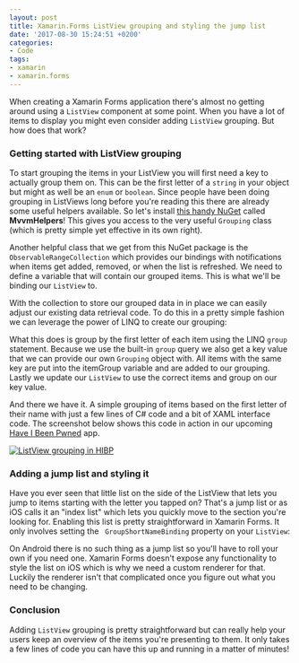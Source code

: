 ```yaml
---
layout: post
title: Xamarin.Forms ListView grouping and styling the jump list
date: '2017-08-30 15:24:51 +0200'
categories:
- Code
tags:
- xamarin
- xamarin.forms
---
```




When creating a Xamarin Forms application there's almost no getting around using a `ListView` component at some point. When you have a lot of items to display you might even consider adding `ListView` grouping. But how does that work?







### Getting started with ListView grouping




To start grouping the items in your ListView you will first need a key to actually group them on. This can be the first letter of a `string` in your object but might as well be an `enum` or `boolean`. Since people have been doing grouping in ListViews long before you're reading this there are already some useful helpers available. So let's install [this handy NuGet](https://www.nuget.org/packages/Refractored.MvvmHelpers/) called **MvvmHelpers**! This gives you access to the very useful `Grouping` class (which is pretty simple yet effective in its own right).



Another helpful class that we get from this NuGet package is the `ObservableRangeCollection` which provides our bindings with notifications when items get added, removed, or when the list is refreshed. We need to define a variable that will contain our grouped items. This is what we'll be binding our `ListView` to.



<script src="https://gist.github.com/sthewissen/2b9bb8c218de88c2dd6911356da562eb.js"></script>



With the collection to store our grouped data in in place we can easily adjust our existing data retrieval code. To do this in a pretty simple fashion we can leverage the power of LINQ to create our grouping:



<script src="https://gist.github.com/sthewissen/9c87d58ad8605e9c7f340107e3d32ed6.js"></script>



What this does is group by the first letter of each item using the LINQ `group` statement. Because we use the built-in `group` query we also get a key value that we can provide our own `Grouping` object with. All items with the same key are put into the itemGroup variable and are added to our grouping. Lastly we update our `ListView` to use the correct items and group on our key value.



<script src="https://gist.github.com/sthewissen/8a5247de1fc85ac9bd2acdf92d5c71f8.js"></script>



And there we have it. A simple grouping of items based on the first letter of their name with just a few lines of C# code and a bit of XAML interface code. The screenshot below shows this code in action in our upcoming [Have I Been Pwned](https://haveibeenpwned.com) app.



[![ListView grouping in HIBP](/images/posts/hibp-320x570.png)](/images/posts/hibp.png)



### Adding a jump list and styling it




Have you ever seen that little list on the side of the ListView that lets you jump to items starting with the letter you tapped on? That's a jump list or as iOS calls it an "index list" which lets you quickly move to the section you're looking for. Enabling this list is pretty straightforward in Xamarin Forms. It only involves setting the ` GroupShortNameBinding` property on your `ListView`:



<script src="https://gist.github.com/sthewissen/a8b93ea3606b8e3dea61ed1c317bc047.js"></script>



On Android there is no such thing as a jump list so you'll have to roll your own if you need one. Xamarin Forms doesn't expose any functionality to style the list on iOS which is why we need a custom renderer for that. Luckily the renderer isn't that complicated once you figure out what you need to be changing.



<script src="https://gist.github.com/sthewissen/006329079d51fbd8535b944a02419508.js"></script>



### Conclusion




Adding `ListView` grouping is pretty straightforward but can really help your users keep an overview of the items you're presenting to them. It only takes a few lines of code you can have this up and running in a matter of minutes!

